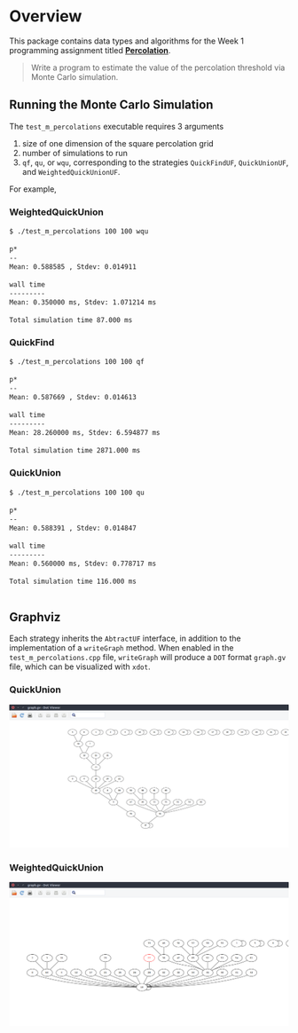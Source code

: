 # Overview

This package contains data types and algorithms for the Week 1 programming assignment titled [**Percolation**](https://coursera.cs.princeton.edu/algs4/assignments/percolation/specification.php).

> Write a program to estimate the value of the percolation threshold via Monte Carlo simulation.

## Running the Monte Carlo Simulation

The `test_m_percolations` executable requires 3 arguments
1. size of one dimension of the square percolation grid
2. number of simulations to run
3. `qf`, `qu`, or `wqu`, corresponding to the strategies `QuickFindUF`, `QuickUnionUF`, and `WeightedQuickUnionUF`.

For example,

### WeightedQuickUnion
```
$ ./test_m_percolations 100 100 wqu

p*
--
Mean: 0.588585 , Stdev: 0.014911

wall time
---------
Mean: 0.350000 ms, Stdev: 1.071214 ms

Total simulation time 87.000 ms

```

### QuickFind
```
$ ./test_m_percolations 100 100 qf

p*
--
Mean: 0.587669 , Stdev: 0.014613

wall time
---------
Mean: 28.260000 ms, Stdev: 6.594877 ms

Total simulation time 2871.000 ms
```

### QuickUnion
```
$ ./test_m_percolations 100 100 qu

p*
--
Mean: 0.588391 , Stdev: 0.014847

wall time
---------
Mean: 0.560000 ms, Stdev: 0.778717 ms

Total simulation time 116.000 ms


```

## Graphviz

Each strategy inherits the `AbtractUF` interface, in addition to the implementation of a `writeGraph` method. When enabled in the `test_m_percolations.cpp` file, `writeGraph` will produce a `DOT` format `graph.gv` file, which can be visualized with `xdot`.

### QuickUnion
![qu](media/quick_union.png)

### WeightedQuickUnion
![wqu](media/weighted_quick_union.png)


